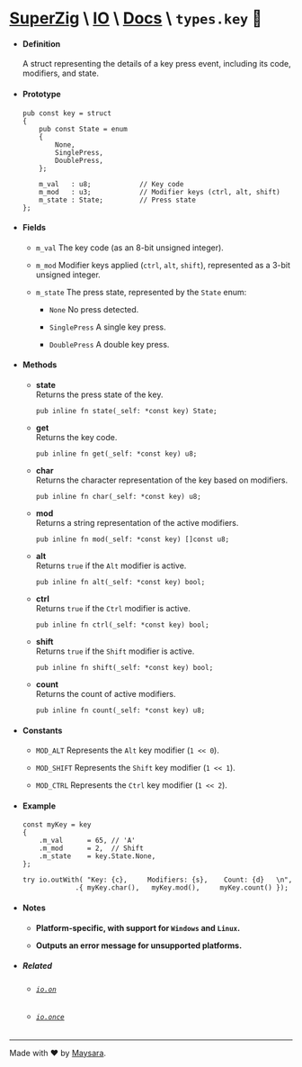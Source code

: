 # **[SuperZig](https://github.com/Super-ZIG)** \ **[IO](../../README.md)** \ **[Docs](../readme.md)** \ **`types.key`** 🎹

- #### **Definition**

    A struct representing the details of a key press event, including its code, modifiers, and state.

- #### **Prototype**

    ```zig
    pub const key = struct
    {
        pub const State = enum
        {
            None,
            SinglePress,
            DoublePress,
        };

        m_val   : u8;            // Key code
        m_mod   : u3;            // Modifier keys (ctrl, alt, shift)
        m_state : State;         // Press state
    };
    ```

- #### **Fields**

  - `m_val` The key code (as an 8-bit unsigned integer).

  - `m_mod` Modifier keys applied (`ctrl`, `alt`, `shift`), represented as a 3-bit unsigned integer.

  - `m_state` The press state, represented by the `State` enum:

    - `None` No press detected.

    - `SinglePress` A single key press.

    - `DoublePress` A double key press.

- #### **Methods**

  - **state**  
    Returns the press state of the key.  

    ```zig
    pub inline fn state(_self: *const key) State;
    ```

  - **get**  
    Returns the key code.  

    ```zig
    pub inline fn get(_self: *const key) u8;
    ```

  - **char**  
    Returns the character representation of the key based on modifiers.  

    ```zig
    pub inline fn char(_self: *const key) u8;
    ```

  - **mod**  
    Returns a string representation of the active modifiers.  

    ```zig
    pub inline fn mod(_self: *const key) []const u8;
    ```

  - **alt**  
    Returns `true` if the `Alt` modifier is active.  

    ```zig
    pub inline fn alt(_self: *const key) bool;
    ```

  - **ctrl**  
    Returns `true` if the `Ctrl` modifier is active.  

    ```zig
    pub inline fn ctrl(_self: *const key) bool;
    ```

  - **shift**  
    Returns `true` if the `Shift` modifier is active.  

    ```zig
    pub inline fn shift(_self: *const key) bool;
    ```

  - **count**  
    Returns the count of active modifiers.  

    ```zig
    pub inline fn count(_self: *const key) u8;
    ```

- #### **Constants**

  - `MOD_ALT` Represents the `Alt` key modifier (`1 << 0`).

  - `MOD_SHIFT` Represents the `Shift` key modifier (`1 << 1`).

  - `MOD_CTRL` Represents the `Ctrl` key modifier (`1 << 2`).

- #### **Example**

    ```zig
    const myKey = key
    {
        .m_val      = 65, // 'A'
        .m_mod      = 2,  // Shift
        .m_state    = key.State.None,
    };

    try io.outWith( "Key: {c},     Modifiers: {s},    Count: {d}   \n",
                 .{ myKey.char(),   myKey.mod(),     myKey.count() });
    ```

- #### **Notes**

    - **Platform-specific, with support for `Windows` and `Linux`.**

    - **Outputs an error message for unsupported platforms.**

- ##### Related

  - ###### [`io.on`](../func/on.md)
  - ###### [`io.once`](../func/once.md)

---

Made with ❤️ by [Maysara](http://github.com/maysara-elshewehy).